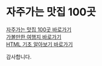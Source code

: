 # 자주가는 맛집 100곳


<a href="https://brunch.co.kr/@topasvga/471"> 자주가는 맛집 100곳  바로가기 </a><br>
<a href="https://brunch.co.kr/@topasvga/2179"> 가볼만한 여행지  바로가기 </a><br>
<a href="https://brunch.co.kr/@topasvga/375"> HTML 기초 알아보기  바로가기 </a><br>   

감사합니다.
